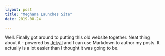 ```yaml
---
layout: post
title: "Meghana Launches Site"
date: 2019-08-24

---
```


Well. Finally got around to putting this old website together. 
Neat thing about it - powered by [Jekyll](http://jekyllrb.com) and I can use Markdown to author my posts.
It actually is a lot easier than I thought it was going to be.

